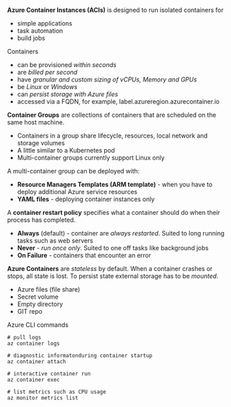 **Azure Container Instances (ACIs)** is designed to run isolated containers for

- simple applications
- task automation
- build jobs

Containers

- can be provisioned *within seconds*
- are *billed per second*
- have *granular and custom sizing of vCPUs, Memory and GPUs*
- be *Linux* or *Windows*
- can *persist storage with Azure files*
- accessed via a FQDN, for example, label.azureregion.azurecontainer.io

**Container Groups** are collections of containers that are scheduled on the same host machine.

- Containers in a group share lifecycle, resources, local network and storage volumes
- A little similar to a Kubernetes pod
- Multi-container groups currently support Linux only

A multi-container group can be deployed with:

- **Resource Managers Templates (ARM template)** - when you have to deploy additional Azure service resources
- **YAML files** - deploying container instances only

A **container restart policy** specifies what a container should do when their process has completed.

- **Always** (default) - container are *always restarted*.  Suited to long running tasks such as web servers
- **Never** - *run once only*. Suited to one off tasks like background jobs
- **On Failure** - containers that encounter an error 

**Azure Containers** are *stateless* by default.  When a container crashes or stops, all state is lost.  To persist state external storage has to be *mounted*.  

- Azure files (file share)
- Secret volume
- Empty directory
- GIT repo

Azure CLI commands

```shell
# pull logs
az container logs

# diagnostic informatonduring container startup
az container attach

# interactive container run
az container exec

# list metrics such as CPU usage
az monitor metrics list
```

